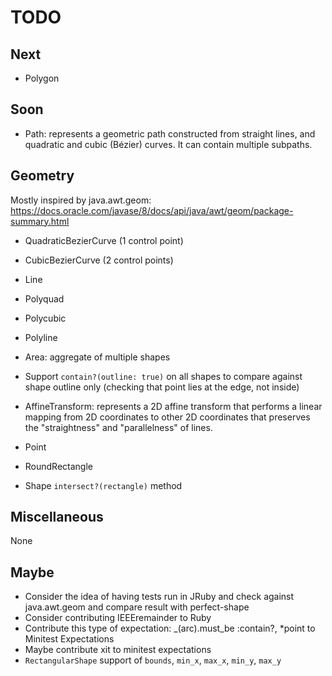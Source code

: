 # TODO

## Next

- Polygon

## Soon

- Path: represents a geometric path constructed from straight lines, and quadratic and cubic (Bézier) curves. It can contain multiple subpaths.

## Geometry

Mostly inspired by java.awt.geom: https://docs.oracle.com/javase/8/docs/api/java/awt/geom/package-summary.html

- QuadraticBezierCurve (1 control point)
- CubicBezierCurve (2 control points)
- Line
- Polyquad
- Polycubic
- Polyline
- Area: aggregate of multiple shapes
- Support `contain?(outline: true)` on all shapes to compare against shape outline only (checking that point lies at the edge, not inside)
- AffineTransform: represents a 2D affine transform that performs a linear mapping from 2D coordinates to other 2D coordinates that preserves the "straightness" and "parallelness" of lines.

- Point
- RoundRectangle
- Shape `intersect?(rectangle)` method

## Miscellaneous

None

## Maybe

- Consider the idea of having tests run in JRuby and check against java.awt.geom and compare result with perfect-shape
- Consider contributing IEEEremainder to Ruby
- Contribute this type of expectation: _(arc).must_be :contain?, *point to Minitest Expectations
- Maybe contribute xit to minitest expectations
- `RectangularShape` support of `bounds`, `min_x`, `max_x`, `min_y`, `max_y`
